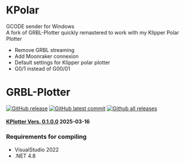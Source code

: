 # KPolar

GCODE sender for Windows  
A fork of GRBL-Plotter quickly remastered to work with my Klipper Polar Plotter
- Remove GRBL streaming
- Add Moonraker connexion
- Default settings for Klipper polar plotter
- G0/1 instead of G00/01

# GRBL-Plotter

[![GitHub release](https://img.shields.io/github/release/svenhb/GRBL-Plotter.svg)](https://GitHub.com/svenhb/GRBL-Plotter/releases/)
[![GitHub latest commit](https://badgen.net/github/last-commit/svenhb/GRBL-Plotter)](https://GitHub.com/svenhb/GRBL-Plotter/commit/)
[![Github all releases](https://img.shields.io/github/downloads/svenhb/GRBL-Plotter/total.svg)](https://GitHub.com/svenhb/GRBL-Plotter/releases/)  

#### [KPlotter Vers. 0.1.0.0](https://github.com/fbeaukmi/KPolar/releases/latest)  2025-03-16     

### Requirements for compiling
* VisualStudio 2022 
* .NET 4.8
 
